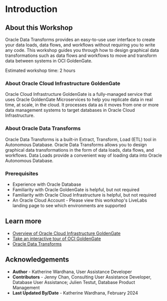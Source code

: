 # Introduction

## About this Workshop

Oracle Data Transforms provides an easy-to-use user interface to create your data loads, data flows, and workflows without requiring you to write any code. This workshop guides you through how to design graphical data transformations such as data flows and workflows to move and transform data between systems in OCI GoldenGate.

Estimated workshop time: 2 hours

### About Oracle Cloud Infrastructure GoldenGate

Oracle Cloud Infrastructure GoldenGate is a fully-managed service that uses Oracle GoldenGate Microservices to help you replicate data in real time, at scale, in the cloud. It processes data as it moves from one or more data management systems to target databases in Oracle Cloud Infrastructure.

### About Oracle Data Transforms

Oracle Data Transforms is a built-in Extract, Transform, Load (ETL) tool in Autonomous Database. Oracle Data Transforms allows you to design graphical data transformations in the form of data loads, data flows, and workflows. Data Loads provide a convenient way of loading data into Oracle Autonomous Database.

### Prerequisites

* Experience with Oracle Database
* Familiarity with Oracle GoldenGate is helpful, but not required
* Familiarity with Oracle Cloud Infrastructure is helpful, but not required
* An Oracle Cloud Account - Please view this workshop's LiveLabs landing page to see which environments are supported

## Learn more

* [Overview of Oracle Cloud Infrastructure GoldenGate](https://docs.oracle.com/en/cloud/paas/goldengate-service/druyg/index.html#articletitle)
* [Take an interactive tour of OCI GoldenGate](https://apexapps.oracle.com/pls/apex/f?p=44785:112:0::::P112_CONTENT_ID:29986)
* [Oracle Data Transforms](https://docs.oracle.com/en/database/data-integration/data-transforms/index.html)

## Acknowledgements

* **Author** - Katherine Wardhana, User Assistance Developer
* **Contributors** -  Jenny Chan, Consulting User Assistance Developer, Database User Assistance; Julien Testut, Database Product Management
* **Last Updated By/Date** - Katherine Wardhana, February 2024
